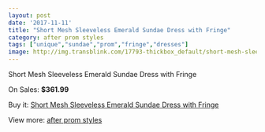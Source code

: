 ```yaml
---
layout: post
date: '2017-11-11'
title: "Short Mesh Sleeveless Emerald Sundae Dress with Fringe"
category: after prom styles
tags: ["unique","sundae","prom","fringe","dresses"]
image: http://img.transblink.com/17793-thickbox_default/short-mesh-sleeveless-emerald-sundae-dress-with-fringe.jpg
---
```

Short Mesh Sleeveless Emerald Sundae Dress with Fringe

On Sales: **$361.99**
<a href="https://www.transblink.com/en/after-prom-styles/5587-short-mesh-sleeveless-emerald-sundae-dress-with-fringe.html"><amp-img layout="responsive" width="600" height="600" src="//img.transblink.com/17793-thickbox_default/short-mesh-sleeveless-emerald-sundae-dress-with-fringe.jpg" alt="Short Mesh Sleeveless Emerald Sundae Dress with Fringe 0" /></a>
<a href="https://www.transblink.com/en/after-prom-styles/5587-short-mesh-sleeveless-emerald-sundae-dress-with-fringe.html"><amp-img layout="responsive" width="600" height="600" src="//img.transblink.com/17795-thickbox_default/short-mesh-sleeveless-emerald-sundae-dress-with-fringe.jpg" alt="Short Mesh Sleeveless Emerald Sundae Dress with Fringe 1" /></a>
<a href="https://www.transblink.com/en/after-prom-styles/5587-short-mesh-sleeveless-emerald-sundae-dress-with-fringe.html"><amp-img layout="responsive" width="600" height="600" src="//img.transblink.com/17794-thickbox_default/short-mesh-sleeveless-emerald-sundae-dress-with-fringe.jpg" alt="Short Mesh Sleeveless Emerald Sundae Dress with Fringe 2" /></a>

Buy it: [Short Mesh Sleeveless Emerald Sundae Dress with Fringe](https://www.transblink.com/en/after-prom-styles/5587-short-mesh-sleeveless-emerald-sundae-dress-with-fringe.html "Short Mesh Sleeveless Emerald Sundae Dress with Fringe")

View more: [after prom styles](https://www.transblink.com/en/55-after-prom-styles "after prom styles")